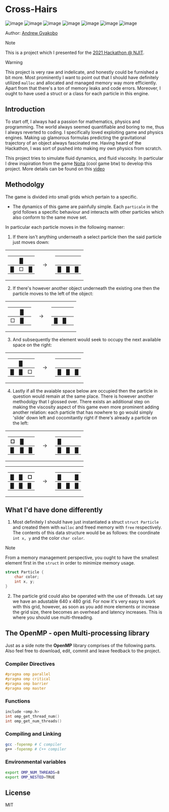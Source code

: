 # Cross-Hairs

![image](https://img.shields.io/badge/Devpost-003E54?style=for-the-badge&logo=Devpost&logoColor=white)
![image](https://img.shields.io/badge/C-00599C?style=for-the-badge&logo=c&logoColor=white)
![image](https://img.shields.io/badge/C%2B%2B-00599C?style=for-the-badge&logo=c%2B%2B&logoColor=white)
![image](https://img.shields.io/badge/Python-FFD43B?style=for-the-badge&logo=python&logoColor=blue)
![image](https://img.shields.io/badge/OpenCV-27338e?style=for-the-badge&logo=OpenCV&logoColor=white)
![image](https://img.shields.io/badge/CMake-064F8C?style=for-the-badge&logo=cmake&logoColor=white)
![image](https://img.shields.io/badge/windows%20terminal-4D4D4D?style=for-the-badge&logo=windows%20terminal&logoColor=white)

Author: [Andrew Gyakobo](https://github.com/Gyakobo)

>[!NOTE]
>This is a project which I presented for the [2021 Hackathon @ NJIT](https://devpost.com/software/cross-hairs).  

>[!WARNING]
>This project is very raw and indelicate, and honestly could be furnished a bit more. Most prominently I want to point out that I should have definitely utilized `malloc` and allocated and managed memory way more efficiently. Apart from that there's a ton of memory leaks and code errors. Moreover, I ought to have used a struct or a class for each particle in this engine.  

## Introduction

To start off, I always had a passion for mathematics, physics and programming. The world always seemed quantifiable and boring to me, thus I always reverted to coding. I specifically loved exploiting game and physics engines. Making up glamorous formulas predicting the gravitational trajectory of an object always fascinated me. Having heard of the Hackathon, I was sort of pushed into making my own physics from scratch.

This project tries to simulate fluid dynamics, and fluid viscosity. In particular I drew inspiration from the game [Noita](https://store.steampowered.com/app/881100/Noita/) (cool game btw) to develop this project. More details can be found on this [video](https://youtu.be/mcoHVF-JWog?si=MOAMeUlSdaGBlRED)

## Methodolgy

The game is divided into small grids which pertain to a specific.

* The dynamics of this game are painfully simple. Each `particale` in the grid follows a specific behaviour and interacts with other particles which also conform to the same move set.

In particular each particle moves in the following manner:

1. If there isn't anything underneath a select particle then the said particle just moves down:

<table>

<tr><td>

|   | █ |   |
|---|---|---|
| █ | □ | █ |

</td><td>

&nbsp;
→
&nbsp;

</td><td>

|   | &nbsp; |   |
|---|---|---|
| █ | █ | █ |

</td></tr>

</table>

2. If there's however another object underneath the existing one then the particle moves to the left of the object:

<table>

<tr><td>

|   | █ |   |
|---|---|---|
| □ | █ |   |

</td><td>

&nbsp;
→
&nbsp;

</td><td>

|   | &nbsp; |   |
|---|---|---|
| █ | █ |   |

</td></tr>

</table>

3. And subsequently the element would seek to occupy the next available space on the right: 

<table>

<tr><td>

|   | █ |   |
|---|---|---|
| █ | █ | □ |

</td><td>

&nbsp;
→
&nbsp;

</td><td>

|   | &nbsp; |   |
|---|---|---|
| █ | █ | █ |

</td></tr>

</table>

4. Lastly if all the avaiable space below are occupied then the particle in question would remain at the same place. There is however another methodolgy that I glossed over. There exists an additional step on making the viscosity aspect of this game even more prominent adding another relation: each particle that has nowhere to go would simply 'slide' down left and cocomitantly right if there's already a particle on the left:

<table>

<tr><td>

| □ | █ |   |
|---|---|---|
| █ | █ | █ |

</td><td>

&nbsp;
→
&nbsp;

</td><td>

| █ |   |   |
|---|---|---|
| █ | █ | █ |

</td></tr>

</table>


<table>

<tr><td>

| █ | █ | □ |
|---|---|---|
| █ | █ | █ |

</td><td>

&nbsp;
→
&nbsp;

</td><td>

| █ |   | █ |
|---|---|---|
| █ | █ | █ |

</td></tr>

</table>

## What I'd have done differently

1. Most definitely I should have just instantiated a struct `struct Particle` and created them with `malloc` and freed memory with `free` respectively. The contents of this data structure would be as follows: the coordinate `int x, y` and the color `char color`. 

>[!NOTE]
>From a memory management perspective, you ought to have the smallest element first in the `struct` in order to minimize memory usage. 

```c
struct Particle {
    char color;
    int x, y;
}
```

2. The particle grid could also be operated with the use of threads. Let say we have an adustable 640 x 480 grid. For now it's very easy to work with this grid, however, as soon as you add more elements or increase the grid size, there becomes an overhead and latency increases. This is where you should use multi-threading.

## The OpenMP - open Multi-processing library 

Just as a side note the **OpenMP** library comprises of the following parts. Also feel free to download, edit, commit and leave feedback to the project.

### Compiler Directives

```c
#pragma omp parallel
#pragma omp critical
#pragma omp barrier
#pragma omp master
```

### Functions

```c
include <omp.h>
int omp_get_thread_num()
int omp_get_num_threads()
```

### Compiling and Linking

```bash
gcc -fopenmp # C compiler
g++ -fopenmp # C++ compiler
```

### Environmental variables

```bash
export OMP_NUM_THREADS=8
export OMP_NESTED=TRUE
```


## License
MIT